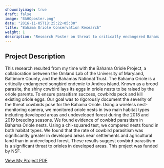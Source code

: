 ```yaml
---
showonlyimage: true
draft: false
image: "BAHOposter.png"
date: "2016-11-05T18:25:22+05:30"
title: "Bahama Oriole Conservation Research"
weight: 1
description: "Research Poster on threat to critically endangered Bahama oriole."
---
```


## Project Description

This research resulted from my time with the Bahama Oriole Project, a collaboration between the Omland Lab of the University of Maryland, Baltimore County, and the Bahamas National Trust. The Bahama Oriole is a critically endangered songbird endemic to Andros island. Known as a brood parasite, the shiny cowbird lays its eggs in oriole nests to be raised by the oriole parents. To ensure parasitism success, cowbirds peck and kill existing oriole eggs. Our goal was to rigorously document the severity of the threat cowbirds pose for the Bahama Oriole. Using a wireless nest-monitoring camera, we monitored oriole nests in two main habitat types including developed areas and undeveloped forest during the 2018 and 2019 breeding seasons. We found evidence of cowbird parasitism in Bahama Oriole nests. Using a chi-squared test, we compared nests found in both habitat types. We found that the rate of cowbird parasitism was significantly greater in developed areas near settlements and agricultural land than in undeveloped forest. These results suggest cowbird parasitism is a significant threat to orioles in developed areas. This project was funded by NSF.


[View My Project PDF](/pdf/BAHOposter.pdf)